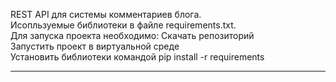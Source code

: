 REST API для системы комментариев блога.
<br>
Исопльзуемые библиотеки в файле requirements.txt.
<br>
Для запуска проекта необходимо:
Скачать репозиторий <br>
Запустить проект в виртуальной среде <br>
Установить библиотеки командой pip install -r requirements<hr>


